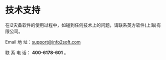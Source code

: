 # 技术支持

在i2灾备软件的使用过程中，如碰到任何技术上的问题，请联系英方软件(上海)有限公司。

Email 地 址：[support@info2soft.com](/mailto:support@info2soft.com)

联 系 电 话：  **400-6178-601** 。